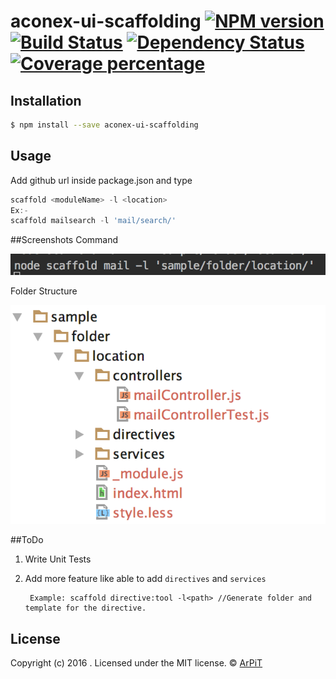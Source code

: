 # aconex-ui-scaffolding [![NPM version][npm-image]][npm-url] [![Build Status][travis-image]][travis-url] [![Dependency Status][daviddm-image]][daviddm-url] [![Coverage percentage][coveralls-image]][coveralls-url]
> 

## Installation

```sh
$ npm install --save aconex-ui-scaffolding
```

## Usage
Add github url inside package.json and type

```js
scaffold <moduleName> -l <location>
Ex:-
scaffold mailsearch -l 'mail/search/'
```

##Screenshots
Command

![ ](images/command.png)

Folder Structure

![ ](images/folder-structure.png)

##ToDo

1. Write Unit Tests
2. Add more feature like able to add `directives` and `services`

        Example: scaffold directive:tool -l<path> //Generate folder and template for the directive.
        
## License
Copyright (c) 2016 . Licensed under the MIT license. © [ArPiT](https://github.com/arpit2438735/)


[npm-image]: https://badge.fury.io/js/aconex-ui-scaffolding.svg
[npm-url]: https://npmjs.org/package/aconex-ui-scaffolding
[travis-image]: https://travis-ci.org/arpit2438735/aconex-ui-scaffolding.svg?branch=master
[travis-url]: https://travis-ci.org/arpit2438735/aconex-ui-scaffolding
[daviddm-image]: https://david-dm.org/arpit2438735/aconex-ui-scaffolding.svg?theme=shields.io
[daviddm-url]: https://david-dm.org/arpit2438735/aconex-ui-scaffolding
[coveralls-image]: https://coveralls.io/repos/arpit2438735/aconex-ui-scaffolding/badge.svg
[coveralls-url]: https://coveralls.io/r/arpit2438735/aconex-ui-scaffolding
